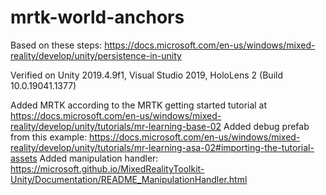 # mrtk-world-anchors 
Based on these steps: https://docs.microsoft.com/en-us/windows/mixed-reality/develop/unity/persistence-in-unity

Verified on Unity 2019.4.9f1, Visual Studio 2019, HoloLens 2 (Build 10.0.19041.1377)

Added MRTK according to the MRTK getting started tutorial at https://docs.microsoft.com/en-us/windows/mixed-reality/develop/unity/tutorials/mr-learning-base-02
Added debug prefab from this example: https://docs.microsoft.com/en-us/windows/mixed-reality/develop/unity/tutorials/mr-learning-asa-02#importing-the-tutorial-assets
Added manipulation handler: https://microsoft.github.io/MixedRealityToolkit-Unity/Documentation/README_ManipulationHandler.html

